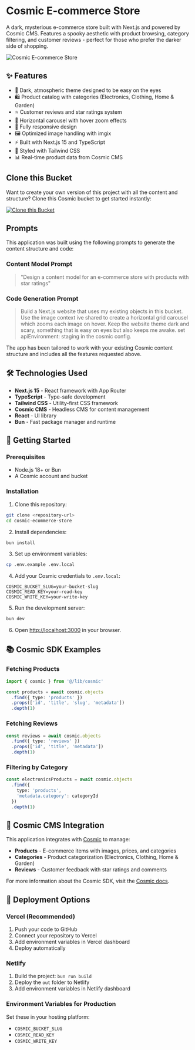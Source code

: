 # Cosmic E-commerce Store

A dark, mysterious e-commerce store built with Next.js and powered by Cosmic CMS. Features a spooky aesthetic with product browsing, category filtering, and customer reviews - perfect for those who prefer the darker side of shopping.

![Cosmic E-commerce Store](https://imgix.cosmicjs.com/f405ce30-a455-11ed-81f2-f50e185dd248-UCd78vfC8vU.jpg?w=1200&h=600&fit=crop&auto=format,compress)

## ✨ Features

- 🌙 Dark, atmospheric theme designed to be easy on the eyes
- 🛍️ Product catalog with categories (Electronics, Clothing, Home & Garden)
- ⭐ Customer reviews and star ratings system
- 🎠 Horizontal carousel with hover zoom effects
- 📱 Fully responsive design
- 🖼️ Optimized image handling with imgix
- ⚡ Built with Next.js 15 and TypeScript
- 🎨 Styled with Tailwind CSS
- 📊 Real-time product data from Cosmic CMS

## Clone this Bucket

Want to create your own version of this project with all the content and structure? Clone this Cosmic bucket to get started instantly:

[![Clone this Bucket](https://img.shields.io/badge/Clone%20this%20Bucket-4F46E5?style=for-the-badge&logo=cosmic&logoColor=white)](https://app.cosmic-staging.com/projects/new?clone_bucket=ecommerce-production)

## Prompts

This application was built using the following prompts to generate the content structure and code:

### Content Model Prompt

> "Design a content model for an e-commerce store with products with star ratings"

### Code Generation Prompt

> Build a Next.js website that uses my existing objects in this bucket. Use the image context ive shared to create a horizontal grid carousel which zooms each image on hover. Keep the website theme dark and scary, something that is easy on eyes but also keeps me awake. set apiEnvironment: staging in the cosmic config.

The app has been tailored to work with your existing Cosmic content structure and includes all the features requested above.

## 🛠️ Technologies Used

- **Next.js 15** - React framework with App Router
- **TypeScript** - Type-safe development
- **Tailwind CSS** - Utility-first CSS framework
- **Cosmic CMS** - Headless CMS for content management
- **React** - UI library
- **Bun** - Fast package manager and runtime

## 🚀 Getting Started

### Prerequisites

- Node.js 18+ or Bun
- A Cosmic account and bucket

### Installation

1. Clone this repository:
```bash
git clone <repository-url>
cd cosmic-ecommerce-store
```

2. Install dependencies:
```bash
bun install
```

3. Set up environment variables:
```bash
cp .env.example .env.local
```

4. Add your Cosmic credentials to `.env.local`:
```env
COSMIC_BUCKET_SLUG=your-bucket-slug
COSMIC_READ_KEY=your-read-key
COSMIC_WRITE_KEY=your-write-key
```

5. Run the development server:
```bash
bun dev
```

6. Open [http://localhost:3000](http://localhost:3000) in your browser.

## 📚 Cosmic SDK Examples

### Fetching Products
```typescript
import { cosmic } from '@/lib/cosmic'

const products = await cosmic.objects
  .find({ type: 'products' })
  .props(['id', 'title', 'slug', 'metadata'])
  .depth(1)
```

### Fetching Reviews
```typescript
const reviews = await cosmic.objects
  .find({ type: 'reviews' })
  .props(['id', 'title', 'metadata'])
  .depth(1)
```

### Filtering by Category
```typescript
const electronicsProducts = await cosmic.objects
  .find({ 
    type: 'products',
    'metadata.category': categoryId 
  })
  .depth(1)
```

## 🌌 Cosmic CMS Integration

This application integrates with [Cosmic](https://www.cosmicjs.com) to manage:

- **Products** - E-commerce items with images, prices, and categories
- **Categories** - Product categorization (Electronics, Clothing, Home & Garden)
- **Reviews** - Customer feedback with star ratings and comments

For more information about the Cosmic SDK, visit the [Cosmic docs](https://www.cosmicjs.com/docs).

## 🚀 Deployment Options

### Vercel (Recommended)
1. Push your code to GitHub
2. Connect your repository to Vercel
3. Add environment variables in Vercel dashboard
4. Deploy automatically

### Netlify
1. Build the project: `bun run build`
2. Deploy the `out` folder to Netlify
3. Add environment variables in Netlify dashboard

### Environment Variables for Production
Set these in your hosting platform:
- `COSMIC_BUCKET_SLUG`
- `COSMIC_READ_KEY`
- `COSMIC_WRITE_KEY`

<!-- README_END -->